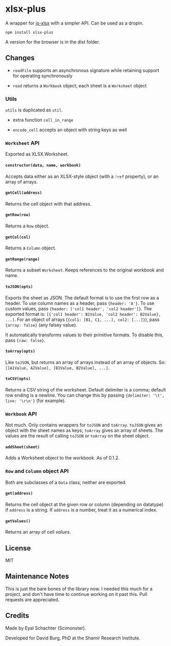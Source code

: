 # xlsx-plus
A wrapper for [js-xlsx](https://github.com/SheetJS/js-xlsx) with a simpler API. Can be used as a dropin.

```
npm install xlsx-plus
```

A version for the browser is in the dist folder.


## Changes

- `readFile` supports an asynchronous signature while retaining support for operating synchronously

- `read` returns a `Workbook` object; each sheet is a `Worksheet` object

### Utils

`utils` is duplicated as `util`.

- extra function `cell_in_range`

- `encode_cell` accepts an object with string keys as well

### `Worksheet` API

Exported as XLSX.Worksheet.

#### `constructor(data, name, workbook)`

Accepts data either as an XLSX-style object (with a `!ref` property), or an array of arrays.

#### `getCell(address)`

Returns the cell object with that address.

#### `getRow(row)`

Returns a `Row` object.

#### `getCol(col)`

Returns a `Column` object.

#### `getRange(range)`

Returns a subset `Worksheet`. Keeps references to the original workbook and name.

#### `toJSON(opts)`

Exports the sheet as JSON. The default format is to use the first row as a header. To use column names as a header, pass `{header: 'A'}`. To use custom values, pass `{header: ['col1 header', 'col2 header']}`. The exported format is: `[{'col1 header': B1Value, 'col2 header': B2Value}, ...]`. For an object of arrays (`{col1: [B1, C1, ...], col2: [...]}`), pass `{array: false}` (any falsey value).

It automatically transforms values to their primitive formats. To disable this, pass `{raw: false}`.

#### `toArray(opts)`

Like `toJSON`, but returns an array of arrays instead of an array of objects. So: `[[A1Value, A2Value], [B1Value, B2Value], ...]`.

#### `toCSV(opts)`

Returns a CSV string of the worksheet. Default delimiter is a comma; default row ending is a newline. You can change this by passing `{delimiter: '\t', line: '\r\n'}` (for example).

### `Workbook` API

Not much. Only contains wrappers for `toJSON` and `toArray`. `toJSON` gives an object with the sheet names as keys; `toArray` gives an array of sheets. The values are the result of calling `toJSON` or `toArray` on the sheet object.

#### `addSheet(sheet)`

Adds a Worksheet object to the workbook. As of 0.1.2.

### `Row` and `Column` object API

Both are subclasses of a `Data` class; neither are exported.

#### `get(address)`

Returns the cell object at the given row or column (depending on datatype) if `address` is a string. If `address` is a number, treat it as a numerical index.

#### `getValues()`

Returns an array of cell *values*.

## License

MIT

## Maintenance Notes

This is just the bare bones of the library now. I needed this much for a project, and don't have time to continue working on it past this. Pull requests are appreciated.

## Credits

Made by Eyal Schachter (Scimonster).

Developed for David Burg, PhD at the Shamir Research Institute.
